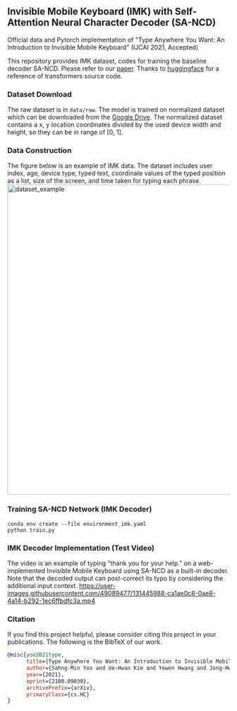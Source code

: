 ## Invisible Mobile Keyboard (IMK) with Self-Attention Neural Character Decoder (SA-NCD)
Official data and Pytorch implementation of "Type Anywhere You Want: An Introduction to Invisible Mobile Keyboard" (IJCAI 2021, Accepted)

This repository provides IMK dataset, codes for training the baseline decoder SA-NCD. Please refer to our [paper](https://www.ijcai.org/proceedings/2021/0242.pdf).
Thanks to [huggingface](https://github.com/huggingface/transformers) for a reference of transformers source code.


### Dataset Download
The raw dataset is in ```data/raw```.
The model is trained on normalized dataset which can be downloaded from the [Google Drive](https://drive.google.com/file/d/1eP2ZnxI1zzvtyyr_iQ_AAnRzyXgV59bI/view?usp=sharing).
The normalized dataset contains a x, y location coordinates divided by the used device width and height, so they can be in range of [0, 1].



### Data Construction
The figure below is an example of IMK data. The dataset includes user index, age, device type, typed text, coordinate values of the typed position as a list, size of the screen, and time taken for typing each phrase.
<img width="702" alt="dataset_example" src="https://user-images.githubusercontent.com/49089477/131505405-14baba75-18b4-4240-a7a2-77b39e28fac3.png">


### Training SA-NCD Network (IMK Decoder)
```
conda env create --file environment_imk.yaml
python train.py 
```


### IMK Decoder Implementation (Test Video)
The video is an example of typing "thank you for your help." on a web-implemented Invisible Mobile Keyboard using SA-NCD as a built-in decoder. Note that the decoded output can post-correct its typo by considering the additional input context.
https://user-images.githubusercontent.com/49089477/131445988-ca1ae0c8-0ae8-4a14-b292-1ec6ffbdfc3a.mp4


### Citation
If you find this project helpful, please consider citing this project in your publications. The following is the BibTeX of our work.

```bibtex
@misc{yoo2021type,
      title={Type Anywhere You Want: An Introduction to Invisible Mobile Keyboard}, 
      author={Sahng-Min Yoo and Ue-Hwan Kim and Yewon Hwang and Jong-Hwan Kim},
      year={2021},
      eprint={2108.09030},
      archivePrefix={arXiv},
      primaryClass={cs.HC}
}
```
